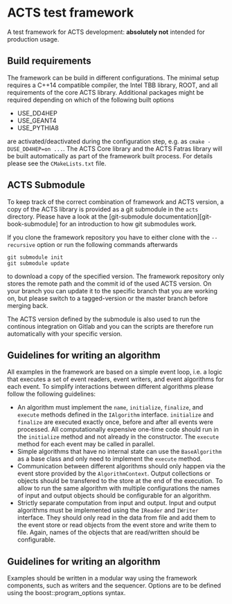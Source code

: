 # ACTS test framework

A test framework for ACTS development: **absolutely not** intended
for production usage.

## Build requirements

The framework can be build in different configurations. The minimal setup
requires a C++14 compatible compiler, the Intel TBB library, ROOT, and all
requirements of the core ACTS library. Additional packages might be required
depending on which of the following built options

*   USE_DD4HEP
*   USE_GEANT4
*   USE_PYTHIA8

are activated/deactivated during the configuration step, e.g. as `cmake
-DUSE_DD4HEP=on ...`. The ACTS Core library and the ACTS Fatras library will be
built automatically as part of the framework built process. For details please
see the `CMakeLists.txt` file.

## ACTS Submodule

To keep track of the correct combination of framework and ACTS version,
a copy of the ACTS library is provided as a git submodule in the `acts`
directory. Please have a look at the
[git-submodule documentation][git-book-submodule] for an introduction to
how git submodules work.

If you clone the framework repository you have to either clone with the
`--recursive` option or run the following commands afterwards

    git submodule init
    git submodule update

to download a copy of the specified version. The framework repository
only stores the remote path and the commit id of the used ACTS version.
On your branch you can update it to the specific branch that you are
working on, but please switch to a tagged-version or the master branch
before merging back.

The ACTS version defined by the submodule is also used to run the
continous integration on Gitlab and you can the scripts are therefore
run automatically with your specific version.

## Guidelines for writing an algorithm

All examples in the framework are based on a simple event loop, i.e. a logic
that executes a set of event readers, event writers, and event algorithms for
each event. To simplify interactions between different algorithms please follow
the following guidelines:

*   An algorithm must implement the `name`, `initialize`, `finalize`, and
    `execute` methods defined in the `IAlgorithm` interface. `initialize` and
    `finalize` are executed exactly once, before and after all events were
    processed. All computationally expensive one-time code should run in the
    `initialize` method and not already in the constructor. The `execute`
    method for each event may be called in parallel.
*   Simple algorithms that have no internal state can use the `BaseAlgorithm`
    as a base class and only need to implement the `execute` method.
*   Communication between different algorithms should only happen via the event
    store provided by the `AlgorithmContext`. Output collections or objects
    should be transfered to the store at the end of the execution. To allow
    to run the same algorithm with multiple configurations the names of
    input and output objects should be configurable for an algorithm.
*   Strictly separate computation from input and output. Input and output
    algorithms must be implemented using the `IReader` and `IWriter` interface.
    They should only read in the data from file and add them to the event store
    or read objects from the event store and write them to file. Again,
    names of the objects that are read/written should be configurable.

## Guidelines for writing an algorithm

Examples should be written in a modular way using the framework components,
such as writers and the sequencer. Options are to be defined using the
boost::program_options syntax.

[git-book-submodules]: https://git-scm.com/book/en/v2/Git-Tools-Submodules

